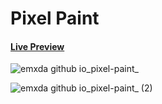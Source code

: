 # Pixel Paint


#### <a href="https://emxda.github.io/pixel-paint/">Live Preview</a>



![emxda github io_pixel-paint_](https://user-images.githubusercontent.com/81132948/215709474-85b705fb-540f-4ad3-9161-2291fdc776ca.png)

![emxda github io_pixel-paint_ (2)](https://user-images.githubusercontent.com/81132948/215709785-2bd29fec-8bb7-4215-a8e1-f6306e4a36e8.png)
